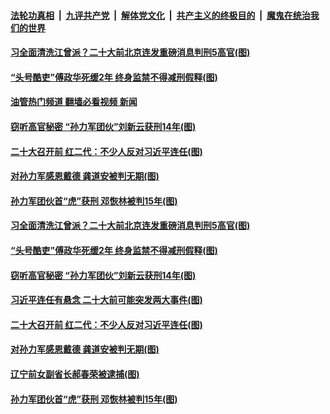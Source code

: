 ####  [法轮功真相](../../../../basic/blob/master/README.md?t=09230431) &nbsp;|&nbsp; [九评共产党](../../../../9ping.md/blob/master/README.md?t=09230431) &nbsp;|&nbsp; [解体党文化](../../../../jtdwh.md/blob/master/README.md?t=09230431)  &nbsp;|&nbsp; [共产主义的终极目的](../../../../gczydzjmd.md/blob/master/README.md?t=09230431) &nbsp;|&nbsp; [魔鬼在统治我们的世界](../../../../mgztzwmdsj.md/blob/master/README.md?t=09230431) 

#### [习全面清洗江曾派？二十大前北京连发重磅消息判刑5高官(图)](../pages/p2/1017317.md?t=09230431) 

#### [“头号酷吏”傅政华死缓2年 终身监禁不得减刑假释(图)](../pages/p2/1017264.md?t=09230431) 

#### [油管热门频道 翻墙必看视频 新闻](http://45.76.130.85:81/youtube.html?09230431)

#### [窃听高官秘密 “孙力军团伙”刘新云获刑14年(图)](../pages/p2/1017222.md?t=09230431) 

#### [二十大召开前 红二代：不少人反对习近平连任(图)](../pages/p2/1017214.md?t=09230431) 

#### [对孙力军感恩戴德 龚道安被判无期(图)](../pages/p2/1017201.md?t=09230431) 

#### [孙力军团伙首“虎”获刑 邓恢林被判15年(图)](../pages/p2/1017198.md?t=09230431) 

#### [习全面清洗江曾派？二十大前北京连发重磅消息判刑5高官(图)](../pages/p2/1017317.md?t=09230431) 




#### [“头号酷吏”傅政华死缓2年 终身监禁不得减刑假释(图)](../pages/p2/1017264.md?t=09230431) 



#### [窃听高官秘密 “孙力军团伙”刘新云获刑14年(图)](../pages/p2/1017222.md?t=09230431) 

#### [习近平连任有悬念 二十大前可能突发两大事件(图)](../pages/p2/1017225.md?t=09230431) 

#### [二十大召开前 红二代：不少人反对习近平连任(图)](../pages/p2/1017214.md?t=09230431) 



#### [对孙力军感恩戴德 龚道安被判无期(图)](../pages/p2/1017201.md?t=09230431) 

#### [辽宁前女副省长郝春荣被逮捕(图)](../pages/p2/1017194.md?t=09230431) 

#### [孙力军团伙首“虎”获刑 邓恢林被判15年(图)](../pages/p2/1017198.md?t=09230431) 






<img src='http://gfw-breaker.win/goodnews/indexes/p2.md' width='0px' height='0px'/>
